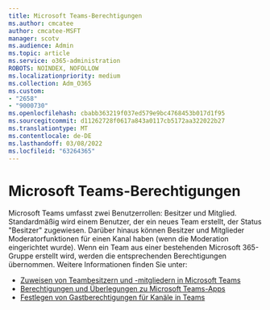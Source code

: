 ```yaml
---
title: Microsoft Teams-Berechtigungen
ms.author: cmcatee
author: cmcatee-MSFT
manager: scotv
ms.audience: Admin
ms.topic: article
ms.service: o365-administration
ROBOTS: NOINDEX, NOFOLLOW
ms.localizationpriority: medium
ms.collection: Adm_O365
ms.custom:
- "2658"
- "9000730"
ms.openlocfilehash: cbabb363219f037ed579e9bc4768453b017d1f95
ms.sourcegitcommit: d11262728f0617a843a0117cb5172aa322022b27
ms.translationtype: MT
ms.contentlocale: de-DE
ms.lasthandoff: 03/08/2022
ms.locfileid: "63264365"
---
```

# <a name="microsoft-teams-permissions"></a>Microsoft Teams-Berechtigungen

Microsoft Teams umfasst zwei Benutzerrollen: Besitzer und Mitglied. Standardmäßig wird einem Benutzer, der ein neues Team erstellt, der Status "Besitzer" zugewiesen. Darüber hinaus können Besitzer und Mitglieder Moderatorfunktionen für einen Kanal haben (wenn die Moderation eingerichtet wurde). Wenn ein Team aus einer bestehenden Microsoft 365-Gruppe erstellt wird, werden die entsprechenden Berechtigungen übernommen. Weitere Informationen finden Sie unter:

- [Zuweisen von Teambesitzern und -mitgliedern in Microsoft Teams](https://docs.microsoft.com/microsoftteams/assign-roles-permissions)
- [Berechtigungen und Überlegungen zu Microsoft Teams-Apps](https://docs.microsoft.com/microsoftteams/app-permissions)
- [Festlegen von Gastberechtigungen für Kanäle in Teams](https://support.office.com/article/4756c468-2746-4bfd-a582-736d55fcc169)
